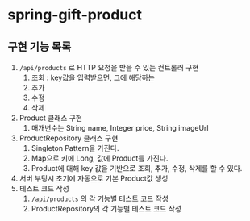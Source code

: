 # spring-gift-product

## 구현 기능 목록

1. `/api/products` 로 HTTP 요청을 받을 수 있는 컨트롤러 구현
    1. 조회 : key값을 입력받으면, 그에 해당하는 
    2. 추가
    3. 수정
    4. 삭제
2. Product 클래스 구현
    1. 매개변수는 String name, Integer price, String imageUrl
3. ProductRepository 클래스 구현
    1. Singleton Pattern을 가진다.
    2. Map으로 키에 Long, 값에 Product를 가진다.
    3. Product에 대해 key 값을 기반으로 조회, 추가, 수정, 삭제를 할 수 있다.
4. 서버 부팅시 초기에 자동으로 기본 Product값 생성
5. 테스트 코드 작성
    1. `/api/products` 의 각 기능별 테스트 코드 작성
    2. ProductRepository의 각 기능별 테스트 코드 작성